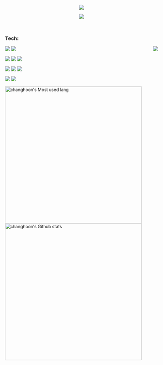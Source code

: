 

<!--
**Hoon333/Hoon333** is a ✨ _special_ ✨ repository because its `README.md` (this file) appears on your GitHub profile.

Here are some ideas to get you started:

- 🔭 I’m currently working on ...
- 🌱 I’m currently learning ...
- 👯 I’m looking to collaborate on ...
- 🤔 I’m looking for help with ...
- 💬 Ask me about ...
- 📫 How to reach me: ...
- 😄 Pronouns: ...
- ⚡ Fun fact: ...
-->


<p align="center"> 
  <a href="https://github.com/Hoon333"><img src="https://typing-text-svg.herokuapp.com?font=&color=1E8CBE&center=true&vCenter=true&lines=Chang+Hoon+Jang+;%F0%9F%9A%80+Junior+Back-End+Developer;"></a>

</p>
 <p align="center">
 <a href="https://dream-herb.tistory.com"><img src="https://github-readme-tistory-card.vercel.app/api/badge?name=개발자 꿈나물"></a>
</p>

<br>



<!--  GIf -->


### Tech:
  <img align="right" src="https://media2.giphy.com/media/HLB0nLA36GCCo6JuB5/giphy.gif?cid=ecf05e47f7a41480383b74787e6f431d3c849671d79c6cbb&rid=giphy.gif&ct=g" />


<img src="https://img.shields.io/badge/javascript-F7DF1E.svg?style=for-the-badge&logo=javascript&logoColor=white"/> <img src="https://img.shields.io/badge/Amazon AWS-232F3E?style=for-the-badge&logo=Amazon AWS&logoColor=white" />

<img src="https://img.shields.io/badge/express-000000?style=for-the-badge&logo=express&logoColor=white"/> <img src="https://img.shields.io/badge/jest-C21325?style=for-the-badge&logo=jest&logoColor=white"/>  <img src="https://img.shields.io/badge/socket.io-010101?style=for-the-badge&logo=socketdotio&logoColor=white"/>

<img src="https://img.shields.io/badge/github-181717?style=for-the-badge&logo=github&logoColor=white"/> <img src="https://img.shields.io/badge/mongodb-47A248?style=for-the-badge&logo=mongodb&logoColor=white"/>  <img src="https://img.shields.io/badge/mysql-4479A1?style=for-the-badge&logo=mysql&logoColor=white"/>


<img src="https://img.shields.io/badge/sequelize-orange?style=for-the-badge&logo=sequelize&logoColor=white"/> <img src="https://img.shields.io/badge/node.js-339933?style=for-the-badge&logo=nodedotjs&logoColor=white"/>



<img  width="450em" src="https://github-readme-stats.vercel.app/api/top-langs?username=Hoon333&show_icons=true&locale=en&layout=compact&theme=radical" alt="changhoon's Most used lang" /><img  width="450em" alt="changhoon's Github stats"  src="https://github-readme-stats.vercel.app/api?username=Hoon333&show_icons=true&count_private=true&theme=radical" /> 
